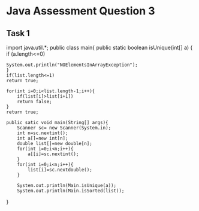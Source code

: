 # Java Assessment Question 3

## Task 1

import java.util.*;
public class main{
    public static boolean isUnique(int[] a)
    {
        if (a.length<=0)
    
    System.out.println("NOElementsInArrayException");
    }
    if(list.length<=1)
    return true;
    
    for(int i=0;i<list.length-1;i++){
        if(list[i]>list[i+1])
        return false;
    }
    return true;

    public satic void main(String[] args){
        Scanner sc= new Scanner(System.in);
        int n=sc.nextint();
        int a[]=new int[n];
        double list[]=new double[n];
        for(int i=0;i<n;i++){
            a[[i]=sc.nextint();
        }
        for(int i=0;i<n;i++){
            list[i]=sc.nextdouble();
        }
        
        System.out.println(Main.isUnique(a));
        System.out.println(Main.isSorted(list));


}